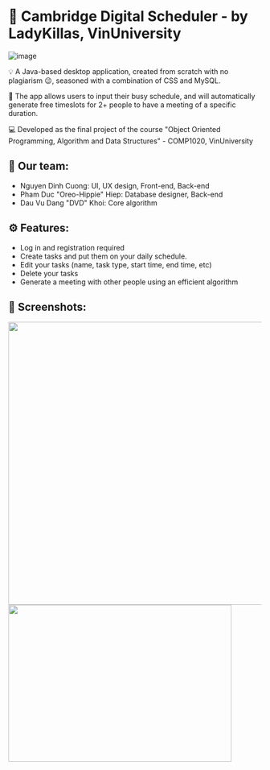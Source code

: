 # :date: Cambridge Digital Scheduler - by LadyKillas, VinUniversity

![image](https://user-images.githubusercontent.com/84661482/119254719-26081900-bbe2-11eb-9ffb-31e31866a999.png)

:bulb: A Java-based desktop application, created from scratch with no plagiarism 😉, seasoned with a combination of CSS and MySQL.    

:toolbox: The app allows users to input their busy schedule, and will automatically generate free timeslots for 2+ people to have a meeting of a specific duration.     
  
:computer: Developed as the final project of the course "Object Oriented Programming, Algorithm and Data Structures" - COMP1020, VinUniversity     

## :brain: Our team:    
* Nguyen Dinh Cuong: UI, UX design, Front-end, Back-end   
* Pham Duc "Oreo-Hippie" Hiep: Database designer, Back-end   
* Dau Vu Dang "DVD" Khoi: Core algorithm  

## :gear: Features:
- Log in and registration required
- Create tasks and put them on your daily schedule.
- Edit your tasks (name, task type, start time, end time, etc)
- Delete your tasks
- Generate a meeting with other people using an efficient algorithm
    
## :camera_flash: Screenshots:
<p align="left">
    <img width="533" height="562" src="https://user-images.githubusercontent.com/84661482/119264175-3cc36580-bc0c-11eb-8705-df919c537d4d.png">
    <img width="444" height="312" src="https://user-images.githubusercontent.com/84661482/119264211-611f4200-bc0c-11eb-8991-0ffc17b051c9.png">
</p>


